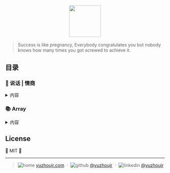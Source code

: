 <h3 style="text-align:center;font-weight: 300;" align="center">
  <img src="https://cdn.dribbble.com/users/8106/screenshots/4205272/29.png
" width="100vh">
</h3>



> Success is like pregnancy, Everybody congratulates you but nobody knows how many times you got screwed to achieve it.


## 目录

### 🔌 说话 | 情商

<details>
<summary> 内容 </summary>

* [`说话艺术`](情商/说话艺术.md)
* [`call`](#call)


</details>

### 📚 Array

<details>
<summary> 内容 </summary>

* [`说话艺术`](#ary)


</details>


## License

🌱 MIT 🌱


---

> ![home](http://yuzhoujr.com/emoji/home.svg)
[yuzhoujr.com](http://www.yuzhoujr.com) &nbsp;&middot;&nbsp;
> ![github](http://yuzhoujr.com/emoji/github.svg)  [@yuzhoujr](https://github.com/yuzhoujr) &nbsp;&middot;&nbsp;
> ![linkedin](http://yuzhoujr.com/emoji/linkedin.svg)  [@yuzhoujr](https://linkedin.com/in/yuzhoujr)
